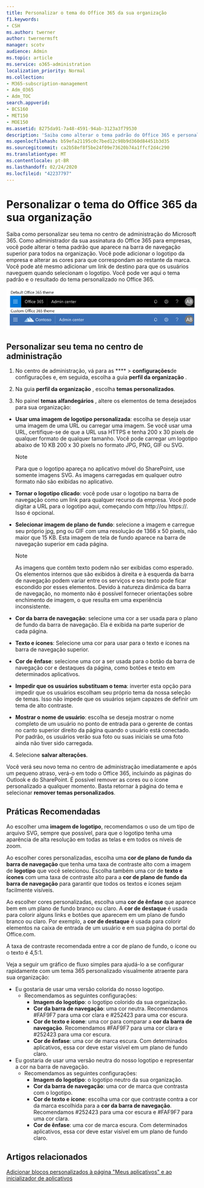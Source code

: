 ```yaml
---
title: Personalizar o tema do Office 365 da sua organização
f1.keywords:
- CSH
ms.author: twerner
author: twernermsft
manager: scotv
audience: Admin
ms.topic: article
ms.service: o365-administration
localization_priority: Normal
ms.collection:
- M365-subscription-management
- Adm_O365
- Adm_TOC
search.appverid:
- BCS160
- MET150
- MOE150
ms.assetid: 8275da91-7a48-4591-94ab-3123a3f79530
description: 'Saiba como alterar o tema padrão do Office 365 e personalizá-lo para corresponder ao logotipo ou à cor da empresa. '
ms.openlocfilehash: b59efa21195c0c7bed12c98b9d360d84451b3d35
ms.sourcegitcommit: ca2b58ef8f5be24f09e73620b74a1ffcf2d4c290
ms.translationtype: MT
ms.contentlocale: pt-BR
ms.lasthandoff: 02/24/2020
ms.locfileid: "42237797"
---
```

# <a name="customize-the-office-365-theme-for-your-organization"></a>Personalizar o tema do Office 365 da sua organização

Saiba como personalizar seu tema no centro de administração do Microsoft 365. Como administrador da sua assinatura do Office 365 para empresas, você pode alterar o tema padrão que aparece na barra de navegação superior para todos na organização. Você pode adicionar o logotipo da empresa e alterar as cores para que correspondam ao restante da marca. Você pode até mesmo adicionar um link de destino para que os usuários naveguem quando selecionam o logotipo. Você pode ver aqui o tema padrão e o resultado do tema personalizado no Office 365.
  
![Tema padrão do Office 365 e tema personalizado do Office 365](../media/e2cbc922-b424-4683-8c5c-fdbcbd0ce844.png)
  
## <a name="customize-your-theme-in-the-admin-center"></a>Personalizar seu tema no centro de administração

1. No centro de administração, vá para as **** \> **configurações**de configurações e, em seguida, escolha a guia **perfil da organização** .

2. Na guia **perfil da organização** , escolha **temas personalizados**.

3. No painel **temas alfandegários** , altere os elementos de tema desejados para sua organização:
    
  - **Usar uma imagem de logotipo personalizada**: escolha se deseja usar uma imagem de uma URL ou carregar uma imagem. Se você usar uma URL, certifique-se de que a URL usa HTTPS e tenha 200 x 30 pixels de qualquer formato de qualquer tamanho. Você pode carregar um logotipo abaixo de 10 KB 200 x 30 pixels no formato JPG, PNG, GIF ou SVG.

    > [!NOTE]
    > Para que o logotipo apareça no aplicativo móvel do SharePoint, use somente imagens SVG. As imagens carregadas em qualquer outro formato não são exibidas no aplicativo. 
    
  - **Tornar o logotipo clicado**: você pode usar o logotipo na barra de navegação como um link para qualquer recurso da empresa. Você pode digitar a URL para o logotipo aqui, começando com http://ou https://. Isso é opcional.
    
  - **Selecionar imagem de plano de fundo**: selecione a imagem e carregue seu próprio jpg, png ou GIF com uma resolução de 1366 x 50 pixels, não maior que 15 KB. Esta imagem de tela de fundo aparece na barra de navegação superior em cada página.
    
    > [!NOTE]
    > As imagens que contêm texto podem não ser exibidas como esperado. Os elementos internos que são exibidos à direita e à esquerda da barra de navegação podem variar entre os serviços e seu texto pode ficar escondido por esses elementos. Devido à natureza dinâmica da barra de navegação, no momento não é possível fornecer orientações sobre enchimento de imagem, o que resulta em uma experiência inconsistente. 
    
  - **Cor da barra de navegação**: selecione uma cor a ser usada para o plano de fundo da barra de navegação. Ela é exibida na parte superior de cada página.
    
  - **Texto e ícones**: Selecione uma cor para usar para o texto e ícones na barra de navegação superior.
    
  - **Cor de ênfase**: selecione uma cor a ser usada para o botão da barra de navegação cor e destaques da página, como botões e texto em determinados aplicativos.

   - **Impedir que os usuários substituam o tema**: inverter esta opção para impedir que os usuários escolham seu próprio tema da nossa seleção de temas. Isso não impede que os usuários sejam capazes de definir um tema de alto contraste.
      
  - **Mostrar o nome de usuário**: escolha se deseja mostrar o nome completo de um usuário no ponto de entrada para o gerente de contas no canto superior direito da página quando o usuário está conectado. Por padrão, os usuários verão sua foto ou suas iniciais se uma foto ainda não tiver sido carregada.
    
4. Selecione **salvar alterações**.
    
Você verá seu novo tema no centro de administração imediatamente e após um pequeno atraso, verá-o em todo o Office 365, incluindo as páginas do Outlook e do SharePoint. É possível remover as cores ou o ícone personalizado a qualquer momento. Basta retornar à página do tema e selecionar **remover temas personalizados**.
  
## <a name="best-practices"></a>Práticas Recomendadas

Ao escolher uma **imagem de logotipo**, recomendamos o uso de um tipo de arquivo SVG, sempre que possível, para que o logotipo tenha uma aparência de alta resolução em todas as telas e em todos os níveis de zoom.

Ao escolher cores personalizadas, escolha uma **cor de plano de fundo da barra de navegação** que tenha uma taxa de contraste alto com a imagem de **logotipo** que você selecionou. Escolha também uma cor de **texto e ícones** com uma taxa de contraste alto para a **cor de plano de fundo da barra de navegação** para garantir que todos os textos e ícones sejam facilmente visíveis.

Ao escolher cores personalizadas, escolha uma **cor de ênfase** que aparece bem em um plano de fundo branco ou claro. A **cor de destaque** é usada para colorir alguns links e botões que aparecem em um plano de fundo branco ou claro. Por exemplo, a **cor de destaque** é usada para colorir elementos na caixa de entrada de um usuário e em sua página do portal do Office.com. 
  
A taxa de contraste recomendada entre a cor de plano de fundo, o ícone ou o texto é 4,5:1.

Veja a seguir um gráfico de fluxo simples para ajudá-lo a se configurar rapidamente com um tema 365 personalizado visualmente atraente para sua organização:
  - Eu gostaria de usar uma versão colorida do nosso logotipo.
    - Recomendamos as seguintes configurações:
      - **Imagem do logotipo**: o logotipo colorido da sua organização.
      - **Cor da barra de navegação**: uma cor neutra. Recomendamos #FAF9F7 para uma cor clara e #252423 para uma cor escura.
      - **Cor de texto e ícone**: uma cor para comparar a **cor da barra de navegação**. Recomendamos #FAF9F7 para uma cor clara e #252423 para uma cor escura.
      - **Cor de ênfase**: uma cor de marca escura. Com determinados aplicativos, essa cor deve estar visível em um plano de fundo claro.
  - Eu gostaria de usar uma versão neutra do nosso logotipo e representar a cor na barra de navegação.
    - Recomendamos as seguintes configurações:
      - **Imagem do logotipo**: o logotipo neutro da sua organização.
      - **Cor da barra de navegação**: uma cor de marca que contrasta com o logotipo.
      - **Cor de texto e ícone**: escolha uma cor que contraste contra a cor da marca escolhida para a **cor da barra de navegação**. Recomendamos #252423 para uma cor escura e #FAF9F7 para uma cor clara.
      - **Cor de ênfase**: uma cor de marca escura. Com determinados aplicativos, essa cor deve estar visível em um plano de fundo claro.
  
## <a name="related-articles"></a>Artigos relacionados

[Adicionar blocos personalizados à página "Meus aplicativos" e ao inicializador de aplicativos](../manage/customize-the-app-launcher.md)
  
  

